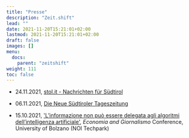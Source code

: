```yaml
---
title: "Presse"
description: "Zeit.shift"
lead: ""
date: 2021-11-20T15:21:01+02:00
lastmod: 2021-11-20T15:21:01+02:00
draft: false
images: []
menu:
  docs:
    parent: "zeitshift"
weight: 111
toc: false
---
```


<!--{{< alert icon="💡" text="You can change the commands in the scripts section of `./package.json`." >}}-->


- 24.11.2021, <a href="https://www.stol.it/artikel/kultur/zeitshift-digital-in-gesterns-zukunft" target="_blank" title="Opens in new tab">stol.it - Nachrichten für Südtirol</a>

- 06.11.2021, <a href="https://www.tageszeitung.it/2021/11/06/zeit-shift/" target="_blank" title="Opens in new tab">Die Neue Südtiroler Tageszeitung</a>

- 15.10.2021, <a href="https://www.youtube.com/watch?v=2rXqXfubdJs" target="_blank" title="Opens in new tab">'L’informazione non può essere delegata agli algoritmi dell’intelligenza artificiale'</a>, <em>Economia and Giornalismo</em> Conference, University of Bolzano (NOI Techpark)